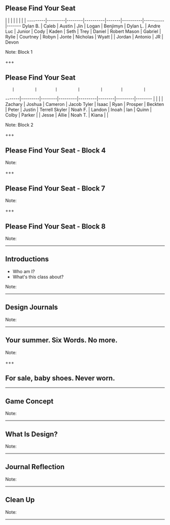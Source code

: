 ## Please Find Your Seat
| | | | | | | |
---------|---------|--------|----------|-------|----------|----------|-------
Dylan B. | Caleb   | Austin | Jin      | Logan | Benjimyn | Dylan L. | Andre
Luc      | Junior  | Cody   | Kaden    | Seth  | Trey     | Daniel   | Robert
Mason    | Gabriel | Rylie  | Courtney | Robyn | Jonte    | Nicholas | Wyatt
         |         | Jordan | Antonio  | JR    | Devon

Note:
Block 1

+++

## Please Find Your Seat

       |         |        |         |         |        |         |
-------|---------|--------|---------|---------|--------|---------|--------
       |         |        |         | Zachary | Joshua | Cameron | Jacob
Tyler  | Isaac   | Ryan   | Prosper | Beckten | Peter  | Justin  | Terrell
Skyler | Noah F. | Landon | Inoah   | Ian     | Quinn  | Colby   | Parker
       |         | Jesse  | Allie   | Noah T. | Kiana  |         |

Note:
Block 2

+++

## Please Find Your Seat - Block 4

Note:

+++

## Please Find Your Seat - Block 7

Note:

+++

## Please Find Your Seat - Block 8

Note:

---

## Introductions

* Who am I?
* What's this class about?

Note:

---

## Design Journals

Note:

---

## Your summer. Six Words. No more.

Note:

+++

## For sale, baby shoes. Never worn.

---

## Game Concept

Note:

---

## What Is Design?

Note:

---

## Journal Reflection

Note:

---

## Clean Up

Note:

---
